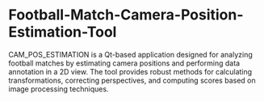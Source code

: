 # Football-Match-Camera-Position-Estimation-Tool
CAM_POS_ESTIMATION is a Qt-based application designed for analyzing football matches by estimating camera positions and performing data annotation in a 2D view. The tool provides robust methods for calculating transformations, correcting perspectives, and computing scores based on image processing techniques.
